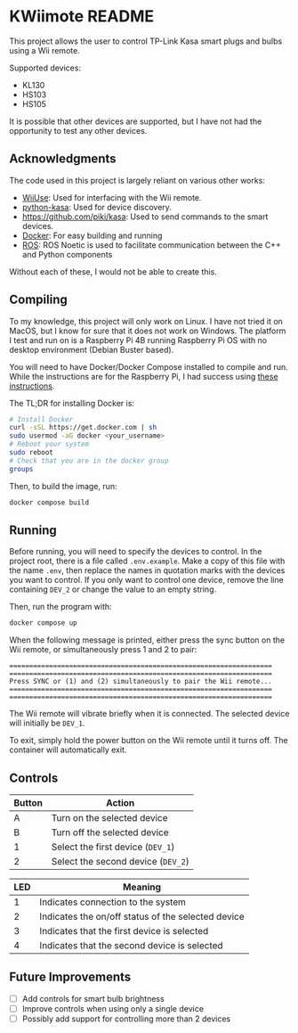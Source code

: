 # KWiimote README
This project allows the user to control TP-Link Kasa smart plugs and bulbs using a Wii remote. 

Supported devices:
- KL130
- HS103
- HS105

It is possible that other devices are supported, but I have not had the opportunity to test any other devices.

## Acknowledgments
The code used in this project is largely reliant on various other works:

- [WiiUse](https://github.com/wiiuse/wiiuse): Used for interfacing with the Wii remote.
- [python-kasa](https://github.com/python-kasa/python-kasa): Used for device discovery.
- https://github.com/piki/kasa: Used to send commands to the smart devices.
- [Docker](https://www.docker.com): For easy building and running
- [ROS](https://www.ros.org): ROS Noetic is used to facilitate communication between the C++ and Python components

Without each of these, I would not be able to create this.

## Compiling
To my knowledge, this project will only work on Linux. I have not tried it on MacOS, but I know for sure that it does not work on Windows. The platform I test and run on
is a Raspberry Pi 4B running Raspberry Pi OS with no desktop environment (Debian Buster based).

You will need to have Docker/Docker Compose installed to compile and run. While the instructions are for the Raspberry Pi, I had success using 
[these instructions](https://pimylifeup.com/raspberry-pi-docker/).

The TL;DR for installing Docker is:

```bash
# Install Docker
curl -sSL https://get.docker.com | sh
sudo usermod -aG docker <your_username>
# Reboot your system
sudo reboot
# Check that you are in the docker group
groups
```

Then, to build the image, run:
```bash
docker compose build
```

## Running
Before running, you will need to specify the devices to control. In the project root, there is a file called `.env.example`. Make a copy of this file with the name `.env`,
then replace the names in quotation marks with the devices you want to control. If you only want to control one device, remove the line containing `DEV_2` or change the 
value to an empty string.

Then, run the program with:

```bash
docker compose up
```

When the following message is printed, either press the sync button on the Wii remote, or simultaneously press 1 and 2 to pair:

```
==================================================================
==================================================================
Press SYNC or (1) and (2) simultaneously to pair the Wii remote...
==================================================================
==================================================================
```

The Wii remote will vibrate briefly when it is connected. The selected device will initially be `DEV_1`.

To exit, simply hold the power button on the Wii remote until it turns off. The container will automatically exit.

## Controls
| Button  | Action |
| ------------- | ------------- |
| A | Turn on the selected device |
| B | Turn off the selected device |
| 1 | Select the first device (`DEV_1`) |
| 2 | Select the second device (`DEV_2`) |

| LED  | Meaning |
| ------------- | ------------- |
| 1 | Indicates connection to the system |
| 2 | Indicates the on/off status of the selected device |
| 3 | Indicates that the first device is selected |
| 4 | Indicates that the second device is selected |

## Future Improvements
- [ ] Add controls for smart bulb brightness
- [ ] Improve controls when using only a single device
- [ ] Possibly add support for controlling more than 2 devices
